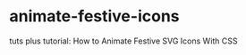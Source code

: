 animate-festive-icons
=====================

tuts plus tutorial: How to Animate Festive SVG Icons With CSS
